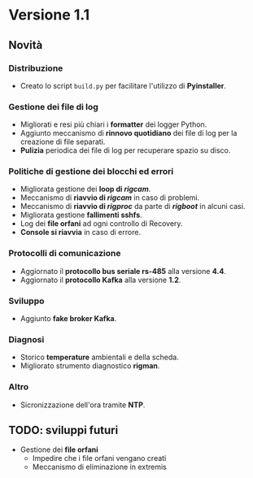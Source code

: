 # Versione 1.1

## Novità

### Distribuzione

- Creato lo script `build.py` per facilitare l'utilizzo di **Pyinstaller**.

### Gestione dei file di log

- Migliorati e resi più chiari i **formatter** dei logger Python.
- Aggiunto meccanismo di **rinnovo quotidiano** dei file di log per la creazione di file separati.
- **Pulizia** periodica dei file di log per recuperare spazio su disco.

### Politiche di gestione dei blocchi ed errori

- Migliorata gestione dei **loop di _rigcam_**.
- Meccanismo di **riavvio di _rigcam_** in caso di problemi.
- Meccanismo di **riavvio di _rigproc_** da parte di **_rigboot_** in alcuni casi.
- Migliorata gestione **fallimenti sshfs**.
- Log dei **file orfani** ad ogni controllo di Recovery.
- **Console si riavvia** in caso di errore.

### Protocolli di comunicazione

- Aggiornato il **protocollo bus seriale rs-485** alla versione **4.4**.
- Aggiornato il **protocollo Kafka** alla versione **1.2**.

### Sviluppo

- Aggiunto **fake broker Kafka**.

### Diagnosi

- Storico **temperature** ambientali e della scheda.
- Migliorato strumento diagnostico **rigman**.

### Altro

- Sicronizzazione dell'ora tramite **NTP**.

## TODO: sviluppi futuri

- Gestione dei **file orfani**
  - Impedire che i file orfani vengano creati
  - Meccanismo di eliminazione in extremis

